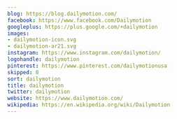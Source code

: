 ```yaml
---
blog: https://blog.dailymotion.com/
facebook: https://www.facebook.com/Dailymotion
googleplus: https://plus.google.com/+dailymotion
images:
- dailymotion-icon.svg
- dailymotion-ar21.svg
instagram: https://www.instagram.com/dailymotion/
logohandle: dailymotion
pinterest: https://www.pinterest.com/dailymotionusa
skipped: 0
sort: dailymotion
title: dailymotion
twitter: dailymotion
website: https://www.dailymotion.com/
wikipedia: https://en.wikipedia.org/wiki/Dailymotion
---
```

